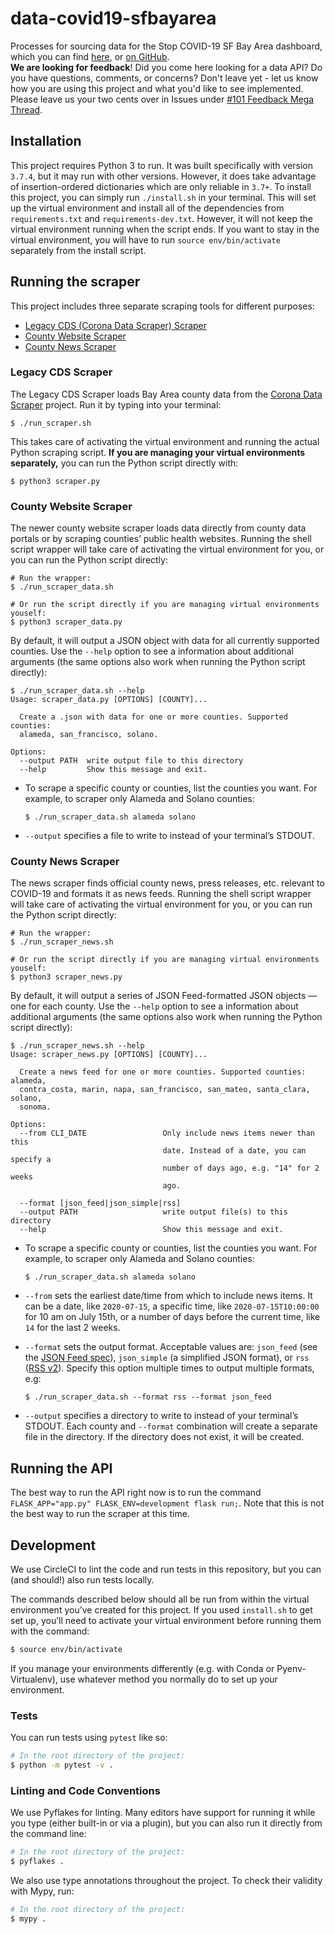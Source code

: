 # data-covid19-sfbayarea
Processes for sourcing data for the Stop COVID-19 SF Bay Area dashboard, which you can find [here](https://stop-covid19-sfbayarea.netlify.com/), or [on GitHub](https://github.com/sfbrigade/stop-covid19-sfbayarea).  
**We are looking for feedback**! Did you come here looking for a data API? Do you have questions, comments, or concerns? Don't leave yet - let us know how you are using this project and what you'd like to see implemented. Please leave us your two cents over in Issues under [#101 Feedback Mega Thread](https://github.com/sfbrigade/data-covid19-sfbayarea/issues/101).

## Installation
This project requires Python 3 to run. It was built specifically with version `3.7.4`, but it may run with other versions. However, it does take advantage of insertion-ordered dictionaries which are only reliable in `3.7+`.
To install this project, you can simply run `./install.sh` in your terminal. This will set up the virtual environment and install all of the dependencies from `requirements.txt` and `requirements-dev.txt`. However, it will not keep the virtual environment running when the script ends. If you want to stay in the virtual environment, you will have to run `source env/bin/activate` separately from the install script.

## Running the scraper

This project includes three separate scraping tools for different purposes:

- [Legacy CDS (Corona Data Scraper) Scraper](#legacy-scraper)
- [County Website Scraper](#county-scraper)
- [County News Scraper](#news-scraper)


### <a id="legacy-scraper"></a> Legacy CDS Scraper

The Legacy CDS Scraper loads Bay Area county data from the [Corona Data Scraper][CDS] project. Run it by typing into your terminal:

```console
$ ./run_scraper.sh
```

This takes care of activating the virtual environment and running the actual Python scraping script. **If you are managing your virtual environments separately,** you can run the Python script directly with:

```console
$ python3 scraper.py
```


### <a id="county-scraper"></a> County Website Scraper

The newer county website scraper loads data directly from county data portals or by scraping counties’ public health websites. Running the shell script wrapper will take care of activating the virtual environment for you, or you can run the Python script directly:

```console
# Run the wrapper:
$ ./run_scraper_data.sh

# Or run the script directly if you are managing virtual environments youself:
$ python3 scraper_data.py
```

By default, it will output a JSON object with data for all currently supported counties. Use the `--help` option to see a information about additional arguments (the same options also work when running the Python script directly):

```console
$ ./run_scraper_data.sh --help
Usage: scraper_data.py [OPTIONS] [COUNTY]...

  Create a .json with data for one or more counties. Supported counties:
  alameda, san_francisco, solano.

Options:
  --output PATH  write output file to this directory
  --help         Show this message and exit.
```

- To scrape a specific county or counties, list the counties you want. For example, to scraper only Alameda and Solano counties:

    ```console
    $ ./run_scraper_data.sh alameda solano
    ```

- `--output` specifies a file to write to instead of your terminal’s STDOUT.


### <a id="news-scraper"></a> County News Scraper

The news scraper finds official county news, press releases, etc. relevant to COVID-19 and formats it as news feeds. Running the shell script wrapper will take care of activating the virtual environment for you, or you can run the Python script directly:

```console
# Run the wrapper:
$ ./run_scraper_news.sh

# Or run the script directly if you are managing virtual environments youself:
$ python3 scraper_news.py
```

By default, it will output a series of JSON Feed-formatted JSON objects — one for each county. Use the `--help` option to see a information about additional arguments (the same options also work when running the Python script directly):

```console
$ ./run_scraper_news.sh --help
Usage: scraper_news.py [OPTIONS] [COUNTY]...

  Create a news feed for one or more counties. Supported counties: alameda,
  contra_costa, marin, napa, san_francisco, san_mateo, santa_clara, solano,
  sonoma.

Options:
  --from CLI_DATE                 Only include news items newer than this
                                  date. Instead of a date, you can specify a
                                  number of days ago, e.g. "14" for 2 weeks
                                  ago.

  --format [json_feed|json_simple|rss]
  --output PATH                   write output file(s) to this directory
  --help                          Show this message and exit.
```

- To scrape a specific county or counties, list the counties you want. For example, to scraper only Alameda and Solano counties:

    ```console
    $ ./run_scraper_data.sh alameda solano
    ```

- `--from` sets the earliest date/time from which to include news items. It can be a date, like `2020-07-15`, a specific time, like `2020-07-15T10:00:00` for 10 am on July 15th, or a number of days before the current time, like `14` for the last 2 weeks.

- `--format` sets the output format. Acceptable values are: `json_feed` (see the [JSON Feed spec][json_feed_spec]), `json_simple` (a simplified JSON format), or `rss` ([RSS v2][rss_spec]). Specify this option multiple times to output multiple formats, e.g:

    ```console
    $ ./run_scraper_data.sh --format rss --format json_feed
    ```

- `--output` specifies a directory to write to instead of your terminal’s STDOUT. Each county and `--format` combination will create a separate file in the directory. If the directory does not exist, it will be created.


## Running the API
The best way to run the API right now is to run the command `FLASK_APP="app.py" FLASK_ENV=development flask run;`. Note that this is not the best way to run the scraper at this time.

## Development

We use CircleCI to lint the code and run tests in this repository, but you can (and should!) also run tests locally.

The commands described below should all be run from within the virtual environment you’ve created for this project. If you used `install.sh` to get set up, you’ll need to activate your virtual environment before running them with the command:

```sh
$ source env/bin/activate
```

If you manage your environments differently (e.g. with Conda or Pyenv-Virtualenv), use whatever method you normally do to set up your environment.

### Tests

You can run tests using `pytest` like so:

```sh
# In the root directory of the project:
$ python -m pytest -v .
```

### Linting and Code Conventions

We use Pyflakes for linting. Many editors have support for running it while you type (either built-in or via a plugin), but you can also run it directly from the command line:

```sh
# In the root directory of the project:
$ pyflakes .
```

We also use type annotations throughout the project. To check their validity with Mypy, run:

```sh
# In the root directory of the project:
$ mypy .
```


[CDS]: https://coronadatascraper.com/
[json_feed_spec]: https://jsonfeed.org/
[rss_spec]: https://www.rssboard.org/rss-specification
